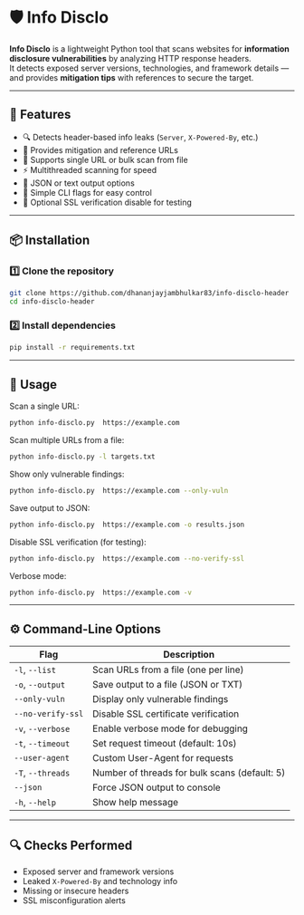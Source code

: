 # 🛡️ Info Disclo

**Info Disclo** is a lightweight Python tool that scans websites for **information disclosure vulnerabilities** by analyzing HTTP response headers.  
It detects exposed server versions, technologies, and framework details — and provides **mitigation tips** with references to secure the target.

---

## 🚀 Features
- 🔍 Detects header-based info leaks (`Server`, `X-Powered-By`, etc.)
- 💬 Provides mitigation and reference URLs
- 📁 Supports single URL or bulk scan from file
- ⚡ Multithreaded scanning for speed
- 🧩 JSON or text output options
- 🧠 Simple CLI flags for easy control
- 🔐 Optional SSL verification disable for testing

---

## 📦 Installation

### 1️⃣ Clone the repository
```bash
git clone https://github.com/dhananjayjambhulkar83/info-disclo-header
cd info-disclo-header
```

### 2️⃣ Install dependencies
```bash
pip install -r requirements.txt
```

---

## 🧠 Usage

Scan a single URL:
```bash
python info-disclo.py  https://example.com
```

Scan multiple URLs from a file:
```bash
python info-disclo.py -l targets.txt
```

Show only vulnerable findings:
```bash
python info-disclo.py  https://example.com --only-vuln
```

Save output to JSON:
```bash
python info-disclo.py  https://example.com -o results.json
```

Disable SSL verification (for testing):
```bash
python info-disclo.py  https://example.com --no-verify-ssl
```

Verbose mode:
```bash
python info-disclo.py  https://example.com -v
```

---

## ⚙️ Command-Line Options

| Flag | Description |
|------|--------------|
| `-l`, `--list` | Scan URLs from a file (one per line) |
| `-o`, `--output` | Save output to a file (JSON or TXT) |
| `--only-vuln` | Display only vulnerable findings |
| `--no-verify-ssl` | Disable SSL certificate verification |
| `-v`, `--verbose` | Enable verbose mode for debugging |
| `-t`, `--timeout` | Set request timeout (default: 10s) |
| `--user-agent` | Custom User-Agent for requests |
| `-T`, `--threads` | Number of threads for bulk scans (default: 5) |
| `--json` | Force JSON output to console |
| `-h`, `--help` | Show help message |

---

## 🔍 Checks Performed
- Exposed server and framework versions  
- Leaked `X-Powered-By` and technology info  
- Missing or insecure headers  
- SSL misconfiguration alerts  


